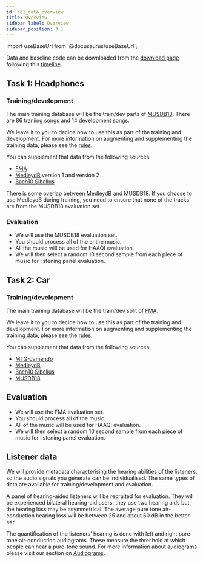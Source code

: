 ```yaml
---
id: cc1_data_overview
title: Overview
sidebar_label: Overview
sidebar_position: 3.1
---
```


import useBaseUrl from '@docusaurus/useBaseUrl';

Data and baseline code can be downloaded from the [download page](../Take%20part/cc1_download) following this [timeline](../Take%20part/cc1_key_dates).

## Task 1: Headphones

### Training/development

The main training database will be the train/dev parts of [MUSDB18](https://sigsep.github.io/datasets/musdb.html). There are 86 traniing songs and 14 development songs.

We leave it to you to decide how to use this as part of the training and development. For more information on augmenting and supplementing the training data, please see the [rules](../Take%20part/cc1_rules#training-and-development).

You can supplement that data from the following sources:
- [FMA](https://github.com/mdeff/fma) 
- [MedleydB](https://medleydb.weebly.com/) version 1 and version 2
- [Bach10 Sibelius](https://zenodo.org/record/321361#.Y7_Ds3b7SUk)

There is some overlap between MedleydB and MUSDB18. If you choose to use MedleydB during training, you need to ensure that none of the tracks are from the MUSDB18 evaluation set.

### Evaluation

- We will use the MUSDB18 evaluation set.
- You should process all of the entire music.
- All the music will be used for HAAQI evaluation.
- We will then select a random 10 second sample from each piece of music for listening panel evaluation.

## Task 2: Car

### Training/development

The main training database will be the train/dev split of [FMA](https://github.com/mdeff/fma). 

We leave it to you to decide how to use this as part of the training and development. For more information on augmenting and supplementing the training data, please see the [rules](../Take%20part/cc1_rules#training-and-development).

You can supplement that data from the following sources:
- [MTG-Jamendo](https://mtg.github.io/mtg-jamendo-dataset/)
- [MedleydB](https://medleydb.weebly.com/)
- [Bach10 Sibelius](https://zenodo.org/record/321361#.Y7_Ds3b7SUk)
- [MUSDB18](https://sigsep.github.io/datasets/musdb.html)

## Evaluation

- We will use the FMA evaluation set.
- You should process all of the music.
- All of the music will be used for HAAQI evaluation.
- We will then select a random 10 second sample from each piece of music for listening panel evaluation.

## Listener data

We will provide metadata characterising the hearing abilities of the listeners, so the audio signals you generate can be individualised. The same types of data are available for training/development and evaluation.

A panel of hearing-aided listeners will be recruited for evaluation. They will be experienced bilateral hearing-aid users: they use two hearing aids but the hearing loss may be asymmetrical. The average pure tone air-conduction hearing loss will be between 25 and about 60 dB in the better ear.

The quantification of the listeners’ hearing is done with left and right pure tone air-conduction audiograms. These measure the threshold at which people can hear a pure-tone sound. For more information about audiograms please visit our section on [Audiograms](/docs/learning_resources/Hearing_impairment/edu_measuring_HI#audiograms).


